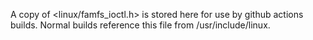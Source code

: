
A copy of <linux/famfs_ioctl.h> is stored here for use by github actions builds.
Normal builds reference this file from /usr/include/linux.
